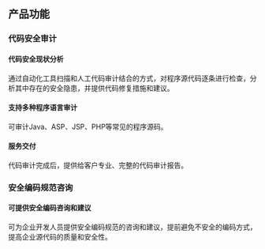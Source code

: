 ## 产品功能
###  代码安全审计
#### 代码安全现状分析
通过自动化工具扫描和人工代码审计结合的方式，对程序源代码逐条进行检查，分析其中存在的安全隐患，并提供代码修复措施和建议。
#### 支持多种程序语言审计
可审计Java、ASP、JSP、PHP等常见的程序源码。
#### 服务交付
代码审计完成后，提供给客户专业、完整的代码审计报告。

###  安全编码规范咨询
#### 可提供安全编码咨询和建议
可为企业开发人员提供安全编码规范的咨询和建议，提前避免不安全的编码方式，提高企业源代码的质量和安全性。
